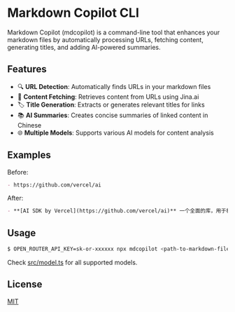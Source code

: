 # Markdown Copilot CLI

Markdown Copilot (mdcopilot) is a command-line tool that enhances your markdown files by automatically processing URLs, fetching content, generating titles, and adding AI-powered summaries.

## Features

- 🔍 **URL Detection**: Automatically finds URLs in your markdown files
- 📝 **Content Fetching**: Retrieves content from URLs using Jina.ai
- 🏷️ **Title Generation**: Extracts or generates relevant titles for links
- 📚 **AI Summaries**: Creates concise summaries of linked content in Chinese
- 🌐 **Multiple Models**: Supports various AI models for content analysis

## Examples

Before:

```markdown
- https://github.com/vercel/ai
```

After:

```markdown
- **[AI SDK by Vercel](https://github.com/vercel/ai)** 一个全面的库，用于构建 AI 驱动的应用程序，支持各种 LLM 提供商、流式响应以及一套开发者工具。
```

## Usage

```bash
$ OPEN_ROUTER_API_KEY=sk-or-xxxxxx npx mdcopilot <path-to-markdown-file> --model=OpenRouter/openai/gpt-4o-2024-11-20
```

Check [src/model.ts](./src/model.ts) for all supported models.

## License

[MIT](./LICENSE)
